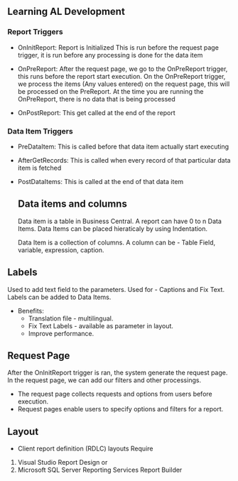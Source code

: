 ## Learning AL Development

### Report Triggers

- OnInitReport: Report is Initialized
  This is run before the request page trigger, it is run before any processing is done for the data item

- OnPreReport:
  After the request page, we go to the OnPreReport trigger, this runs before the report start execution.
  On the OnPreReport trigger, we process the items (Any values entered) on the request page, this will be processed on the PreReport.
  At the time you are running the OnPreReport, there is no data that is being processed

- OnPostReport:
  This get called at the end of the report

### Data Item Triggers

- PreDataItem:
  This is called before that data item actually start executing

- AfterGetRecords:
  This is called when every record of that particular data item is fetched

- PostDataItems:
  This is called at the end of that data item

  ## Data items and columns

  Data item is a table in Business Central. A report can have 0 to n Data Items.
  Data Items can be placed hieraticaly by using Indentation.

  Data Item is a collection of columns. A column can be - Table Field, variable, expression, caption.

## Labels

Used to add text field to the parameters. Used for - Captions and Fix Text.
Labels can be added to Data Items.

- Benefits:
  - Translation file - multilingual.
  - Fix Text Labels - available as parameter in layout.
  - Improve performance.

## Request Page

After the OnInitReport trigger is ran, the system generate the request page. In the request page, we can add our filters and other processings.

- The request page collects requests and options from users before execution.
- Request pages enable users to specify options and filters for a report.

## Layout

- Client report definition (RDLC) layouts
  Require

1. Visual Studio Report Design or
2. Microsoft SQL Server Reporting Services Report Builder
